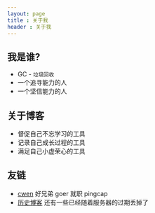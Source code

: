 ```yaml
---
layout: page
title : 关于我
header : 关于我
---
```


## 我是谁?

* GC - `垃圾回收`
* 一个追寻能力的人
* 一个坚信能力的人

## 关于博客

* 督促自己不忘学习的工具
* 记录自己成长过程的工具
* 满足自己小虚荣心的工具

## 友链

* [cwen](http://int64.me/about.html) 好兄弟 goer 就职 pingcap
* [历史博客](http://blog.csdn.net/gc_chao) 还有一些已经随着服务器的过期丢掉了
